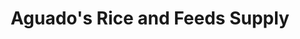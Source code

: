 ---
title: "Aguado's Rice and Feeds Supply"
url: /rosario/aguados-rice-and-feeds-supply/
shop: trade
---